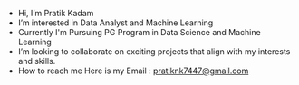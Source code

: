 - Hi, I’m Pratik Kadam
- I’m interested in Data Analyst and Machine Learning
- Currently I'm Pursuing PG Program in Data Science and Machine Learning
- I’m looking to collaborate on exciting projects that align with my interests and skills.
- How to reach me Here is my Email : pratiknk7447@gmail.com

<!---
pratiknk4414/pratiknk4414 is a ✨ special ✨ repository because its `README.md` (this file) appears on your GitHub profile.
You can click the Preview link to take a look at your changes.
--->
